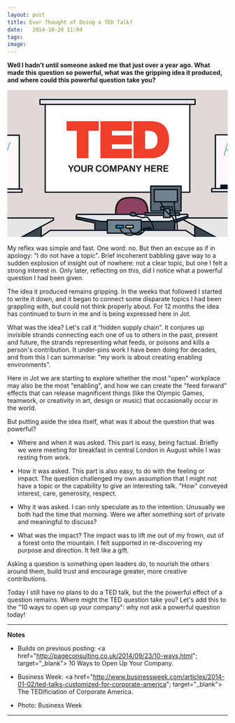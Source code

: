 ```yaml
---
layout: post
title: Ever Thought of Doing a TED Talk? 
date:   2014-10-28 11:04
tags: 
image:
---
```


**Well I hadn’t until someone asked me that just over a year ago. What made this question so powerful, what was the gripping idea it produced, and where could this powerful question take you?**

![](/libb/images/ted.jpg)

My reflex was simple and fast. One word: no. But then an excuse as if in apology: "I do not have a topic". Brief incoherent babbling gave way to a sudden explosion of insight out of nowhere: not a clear topic, but one I felt a strong interest in.  Only later, reflecting on this, did I notice what a powerful question I had been given. 

The idea it produced remains gripping. In the weeks that followed I started to write it down, and it began to connect some disparate topics I had been grappling with, but could not think properly about. For 12 months the idea has continued to burn in me and is being expressed here in Jot. 

What was the idea? Let's call it “hidden supply chain”. It conjures up invisible strands connecting each one of us to others in the past, present and future, the strands representing what feeds, or poisons and kills a person's contribution. It under-pins work I have been doing for decades, and from this I can summarise: "my work is about creating enabling environments". 

Here in Jot we are starting to explore whether the most "open" workplace may also be the most "enabling", and how we can create the "feed forward" effects that can release magnificent things (like the Olympic Games, teamwork, or creativity in art, design or music) that occasionally occur in the world.

But putting aside the idea itself, what was it about the question that was powerful? 

* Where and when it was asked. This part is easy, being factual. Briefly we were meeting for breakfast in central London in August while I was resting from work. 

* How it was asked. This part is also easy, to do with the feeling or impact. The question challenged my own assumption that I might not have a topic or the capability to give an interesting talk. "How" conveyed interest, care, generosity, respect. 

* Why it was asked. I can only speculate as to the intention. Unusually we both had the time that morning. Were we after something sort of private and meaningful to discuss? 

* What was the impact? The impact was to lift me out of my frown, out of a forest onto the mountain. I felt supported in re-discovering my purpose and direction. It felt like a gift. 

Asking a question is something open leaders do, to nourish the others around them, build trust and encourage greater, more creative contributions.

 Today I still have no plans to do a TED talk, but the the powerful effect of a question remains. Where might the TED question take you? Let's add this to the "10 ways to open up your company": why not ask a powerful question today!

__________________
<b>Notes</b>

* Builds on previous posting: <a href="http://pageconsulting.co.uk/2014/09/23/10-ways.html"; target="_blank"> 10 Ways to Open Up Your Company. </a>

* Business Week: <a href="http://www.businessweek.com/articles/2014-01-02/ted-talks-customized-for-corporate-america"; target="_blank"> The TEDificiation of Corporate America. </a>

* Photo: Business Week

__________________







